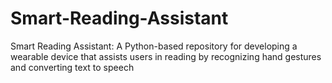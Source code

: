 # Smart-Reading-Assistant
Smart Reading Assistant: A Python-based repository for developing a wearable device that assists users in reading by recognizing hand gestures and converting text to speech
